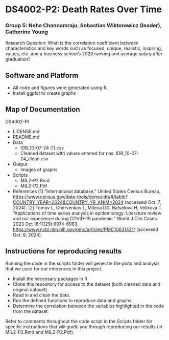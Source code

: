 # DS4002-P2: Death Rates Over Time
### Group 5: Neha Channamraju, Sebastian Wiktorowicz (leader), Catherine Young
Research Question: What is the correlation coefficient between characteristics and key words such as focused, unique, realistic, inspiring, values, etc. and a business school’s 2020 ranking and average salary after graduation?

## Software and Platform
- All code and figures were generated using R.
- Install ggplot to create graphs

## Map of Documentation
DS4002-PI
- LICENSE.md
- README.md
- Data
  - IDB_10-07-24 (1).csv
  - Cleaned dataset with values entered for nas: IDB_10-07-24_clean.csv
- Output
    - Images of graphs 
- Scripts
    - MIL2-P2.Rmd
    - MIL2-P2.Pdf
- References
[1] “International database,” United States Census Bureau, https://www.census.gov/data-tools/demo/idb/#/table?COUNTRY_YEAR=2024&COUNTRY_YR_ANIM=2024  (accessed Oct. 7, 2024). 
[2] Tomov L, Chervenkov L, Miteva DG, Batselova H, Velikova T. “Applications of time series analysis in epidemiology: Literature review and our experience during COVID-19 pandemic.” World J Clin Cases. 2023 Oct 16;11(29):6974-6983. https://www.ncbi.nlm.nih.gov/pmc/articles/PMC10631421/ (accessed Oct. 9, 2024).

## Instructions for reproducing results
Running the code in the scripts folder will generate the plots and analysis that we used for our inferences in this project. 

- Install the necessary packages in R
- Clone this repository for access to the dataset (both cleaned data and original dataset).
- Read in and clean the data.
- Run the defined functions to reproduce data and graphs.
- Determine the correlation between the variables highlighted in the code from the dataset

Refer to comments throughout the code script in the Scripts folder for specific instructions that will guide you through reproducing our results (in MIL2-P2.Rmd and MIL2-P2.Pdf).
